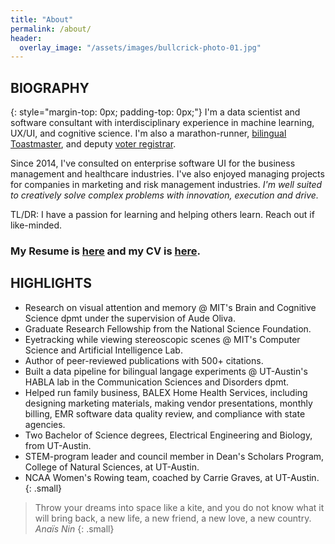 ```yaml
---
title: "About"
permalink: /about/
header:
  overlay_image: "/assets/images/bullcrick-photo-01.jpg"
---
```

## BIOGRAPHY 
{: style="margin-top: 0px; padding-top: 0px;"} 
I'm a data scientist and software consultant with interdisciplinary experience in machine learning, UX/UI, and cognitive science. I'm also a marathon-runner, [bilingual Toastmaster](https://7032821.toastmastersclubs.org/), and deputy [voter registrar](https://www.headcount.org/state/texas/).

Since 2014, I've consulted on enterprise software UI for the business management and healthcare industries. I've also enjoyed managing projects for companies in marketing and risk management industries. *I'm well suited to creatively solve complex problems with innovation, execution and drive.*

TL/DR: I have a passion for learning and helping others learn. Reach out if like-minded.

### My Resume is [here](/assets/docs/Hidalgo-Sotelo_Resume_2023.pdf) and my CV is [here](/assets/docs/Hidalgo-Sotelo_Academic_CV.pdf).

## HIGHLIGHTS
* Research on visual attention and memory @ MIT's Brain and Cognitive Science dpmt under the supervision of Aude Oliva.
* Graduate Research Fellowship from the National Science Foundation.
* Eyetracking while viewing stereoscopic scenes @ MIT's Computer Science and Artificial Intelligence Lab.
* Author of peer-reviewed publications with 500+ citations.
* Built a data pipeline for bilingual langage experiments @ UT-Austin's HABLA lab in the Communication Sciences and Disorders dpmt.
* Helped run family business, BALEX Home Health Services, including designing marketing materials, making vendor presentations, monthly billing, EMR software data quality review, and compliance with state agencies.
* Two Bachelor of Science degrees, Electrical Engineering and Biology, from UT-Austin.
* STEM-program leader and council member in Dean's Scholars Program, College of Natural Sciences, at UT-Austin.
* NCAA Women's Rowing team, coached by Carrie Graves, at UT-Austin.  
{: .small}


> Throw your dreams into space like a kite, and you do not know what it will bring back, a new life, a new friend, a new love, a new country.
<cite>Anaïs Nin</cite>
{: .small}
